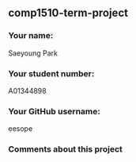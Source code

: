 ## comp1510-term-project

### Your name:
Saeyoung Park

### Your student number:
A01344898

### Your GitHub username:
eesope

### Comments about this project